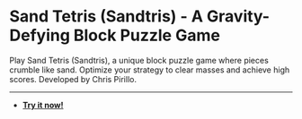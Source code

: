 # Sand Tetris (Sandtris) - A Gravity-Defying Block Puzzle Game

Play Sand Tetris (Sandtris), a unique block puzzle game where pieces crumble like sand. Optimize your strategy to clear masses and achieve high scores. Developed by Chris Pirillo.

---

* **[Try it now!](https://pirillo.com/arcade/sandtris.html)**
